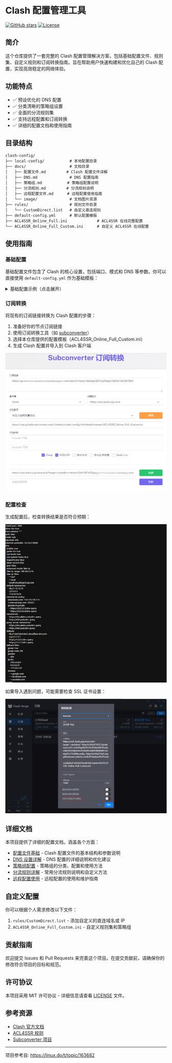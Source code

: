 # Clash 配置管理工具

[![GitHub stars](https://img.shields.io/github/stars/Lbiebest/clash-config?style=flat-square)](https://github.com/Lbiebest/clash-config/stargazers)
[![License](https://img.shields.io/github/license/Lbiebest/clash-config?style=flat-square)](https://github.com/Lbiebest/clash-config/LICENSE)

## 简介

这个仓库提供了一套完整的 Clash 配置管理解决方案，包括基础配置文件、规则集、自定义规则和订阅转换指南。旨在帮助用户快速构建和优化自己的 Clash 配置，实现高效稳定的网络体验。

## 功能特点

- ✅ 预设优化的 DNS 配置
- ✅ 分类清晰的策略组设置
- ✅ 全面的分流规则集
- ✅ 支持远程配置和订阅转换
- ✅ 详细的配置文档和使用指南

## 目录结构

```
clash-config/
├── local-config/           # 本地配置目录
├── docs/                   # 文档目录
│   ├── 配置文件.md         # Clash 配置文件详解
│   ├── DNS.md              # DNS 配置指南
│   ├── 策略组.md           # 策略组配置说明
│   ├── 分流规则.md         # 分流规则说明
│   ├── 远程配置文件.md      # 远程配置使用指南
│   └── image/              # 文档图片资源
├── rules/                  # 规则文件目录
│   └── CustomDirect.list   # 自定义直连规则
├── default-config.yml      # 默认配置模板
├── ACL4SSR_Online_Full.ini             # ACL4SSR 在线完整配置
└── ACL4SSR_Online_Full_Custom.ini      # 自定义 ACL4SSR 在线配置
```

## 使用指南

### 基础配置

基础配置文件包含了 Clash 的核心设置，包括端口、模式和 DNS 等参数。你可以直接使用 `default-config.yml` 作为基础模板：

<details>
<summary>基础配置示例（点击展开）</summary>

```yml
mixed-port: 7890
allow-lan: true
bind-address: "*"
ipv6: false
mode: rule
log-level: info
external-controller: 127.0.0.1:9090
dns:
  enable: true
  prefer-h3: true
  use-hosts: true
  # 更多 DNS 配置...
```
</details>

### 订阅转换

将现有的订阅链接转换为 Clash 配置的步骤：

1. 准备好你的节点订阅链接
2. 使用订阅转换工具（如 [subconverter](https://github.com/tindy2013/subconverter)）
3. 选择本仓库提供的配置模板（ACL4SSR_Online_Full_Custom.ini）
4. 生成 Clash 配置并导入到 Clash 客户端

![订阅转换示例](./docs/image/image1.png)

### 配置检查

生成配置后，检查转换结果是否符合预期：

![配置检查](./docs/image/image2.png)

如果导入遇到问题，可能需要检查 SSL 证书设置：

![SSL证书设置](./docs/image/image3.png)

## 详细文档

本项目提供了详细的配置文档，涵盖各个方面：

- [配置文件基础](./docs/配置文件.md) - Clash 配置文件的基本结构和参数说明
- [DNS 设置详解](./docs/DNS.md) - DNS 配置的详细说明和优化建议
- [策略组配置](./docs/策略组.md) - 策略组的分类、配置和使用方法
- [分流规则详解](./docs/分流规则.md) - 常用分流规则说明和自定义方法
- [远程配置使用](./docs/远程配置文件.md) - 远程配置的使用和维护指南

## 自定义配置

你可以根据个人需求修改以下文件：

1. `rules/CustomDirect.list` - 添加自定义的直连域名或 IP
2. `ACL4SSR_Online_Full_Custom.ini` - 自定义规则集和策略组

## 贡献指南

欢迎提交 Issues 和 Pull Requests 来完善这个项目。在提交贡献前，请确保你的修改符合项目的目标和规范。

## 许可协议

本项目采用 MIT 许可协议 - 详细信息请查看 [LICENSE](LICENSE) 文件。

## 参考资源

- [Clash 官方文档](https://github.com/Dreamacro/clash/wiki)
- [ACL4SSR 规则](https://github.com/ACL4SSR/ACL4SSR)
- [Subconverter 项目](https://github.com/tindy2013/subconverter)

---

项目参考自: https://linux.do/t/topic/163682

